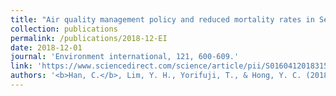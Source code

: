 ```yaml
---
title: "Air quality management policy and reduced mortality rates in Seoul Metropolitan Area: A quasi-experimental study"
collection: publications
permalink: /publications/2018-12-EI
date: 2018-12-01
journal: 'Environment international, 121, 600-609.'
link: 'https://www.sciencedirect.com/science/article/pii/S0160412018315654'
authors: '<b>Han, C.</b>, Lim, Y. H., Yorifuji, T., & Hong, Y. C. (2018).'
---
```

